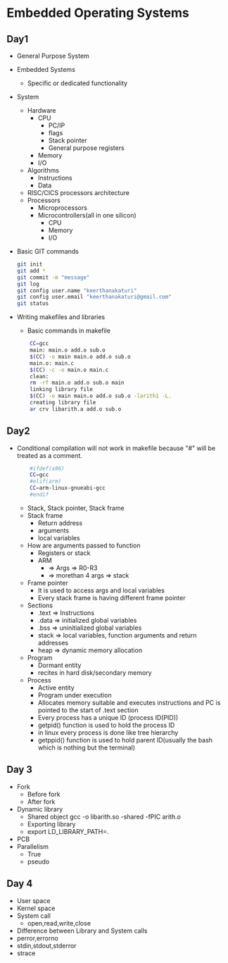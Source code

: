 # Embedded Operating Systems
## Day1
- General Purpose System
- Embedded Systems
    - Specific or dedicated functionality
- System
    - Hardware
        - CPU
            - PC/IP
            - flags
            - Stack pointer
            - General purpose registers
        - Memory
        - I/O
    - Algorithms
        - Instructions
        - Data
    - RISC/CICS processors architecture
    - Processors
        - Microprocessors
        - Microcontrollers(all in one silicon)
            - CPU
            - Memory
            - I/O
- Basic GIT commands
    ``` bash
    git init
    git add *
    git commit -m "message"
    git log
    git config user.name "keerthanakaturi"
    git config user.email "keerthanakaturi@gmail.com"
    git status
    ```
- Writing makefiles and libraries
    - Basic commands in makefile

    ```bash
        CC=gcc
        main: main.o add.o sub.o
	    $(CC) -o main main.o add.o sub.o
        main.o: main.c
	    $(CC) -c -o main.o main.c
        clean:
	    rm -rf main.o add.o sub.o main
        linking library file
        $(CC) -o main main.o add.o sub.o -larith1 -L.
        creating library file
        ar crv libarith.a add.o sub.o
    ```
## Day2
- Conditional compilation will not work in makefile because "#" will be treated as a comment.

    ```bash
        #ifdef(x86)
        CC=gcc
        #elif(arm)
        CC=arm-linux-gnueabi-gcc
        #endif
    ```
    - Stack, Stack pointer, Stack frame
    - Stack frame
        - Return address
        - arguments
        - local  variables
    - How are arguments passed to function
        - Registers or stack
        - ARM
            - => Args => R0-R3
            - => morethan 4 args => stack
    - Frame pointer
        - It is used to access args and local variables
        - Every stack frame is having different frame pointer
    - Sections
        - .text => Instructions
        - .data => initialized global variables
        - .bss => uninitialized global variables
        - stack => local variables, function arguments and return addresses
        - heap => dynamic memory allocation
    - Program
        - Dormant entity
        - recites in hard disk/secondary memory
    - Process
        - Active entity
        - Program under execution
        - Allocates memory suitable and executes instructions and PC is pointed to the start of .text section
        - Every process has a unique ID (process ID(PID))
        - getpid() function is used to hold the process ID
        - in linux every process is done like tree hierarchy
        - getppid() function is used to hold parent ID(usually the bash which is nothing but the terminal)
## Day 3
- Fork
    - Before fork
    - After fork
- Dynamic library
    - Shared object
        gcc -o libarith.so -shared -fPIC arith.o
    - Exporting library
    - export LD_LIBRARY_PATH=.
- PCB
- Parallelism
    - True
    - pseudo
## Day 4
- User space
- Kernel space
- System call
    - open,read,write,close
- Difference between Library and System calls
- perror,errorno
- stdin,stdout,stderror
- strace


